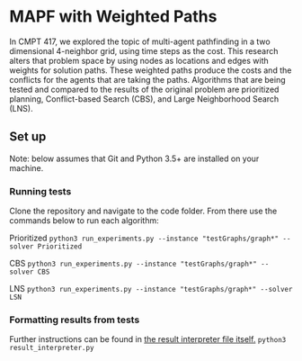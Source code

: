 # MAPF with Weighted Paths

In CMPT 417, we explored the topic of multi-agent pathfinding in a two dimensional 4-neighbor grid, using time steps as the cost. This research alters that problem space by using nodes as locations and edges with weights for solution paths. These weighted paths produce the costs and the conflicts for the agents that are taking the paths. Algorithms that are being tested and compared to the results of the original problem are prioritized planning, Conflict-based Search (CBS), and Large Neighborhood Search (LNS).

## Set up

Note: below assumes that Git and Python 3.5+ are installed on your machine.


### Running tests
Clone the repository and navigate to the code folder. From there use the commands below to run each algorithm:

Prioritized
`python3 run_experiments.py --instance "testGraphs/graph*" --solver Prioritized`

CBS
`python3 run_experiments.py --instance "testGraphs/graph*" --solver CBS`

LNS
`python3 run_experiments.py --instance "testGraphs/graph*" --solver LSN`

### Formatting results from tests

Further instructions can be found in [the result interpreter file itself.](https://github.com/ohyeree1/417_project/blob/main/result_interpreter.py)
`python3 result_interpreter.py`
